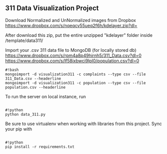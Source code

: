 ## 311 Data Visualization Project ##

Download Normalized and UnNormalized images from Dropbox 
https://www.dropbox.com/s/nqeqcv55ueq2f6h/kdelayer.zip?dl=


After download this zip, put the entire unzipped "kdelayer" folder inside /template/data311/


Import your .csv 311 data file to MongoDB (for locally stored db)
https://www.dropbox.com/s/rpm4a8p49hirnh5/311_Data.csv?dl=0
https://www.dropbox.com/s/lf58ixbwci9lpl0/population.csv?dl=0


```
#!bash
mongoimport -d visualization311 -c complaints --type csv --file 311_Data.csv --headerline
mongoimport -d visualization311 -c population --type csv --file population.csv --headerline

```

To run the server on local instance, run
```

#!python
python data_311.py

```

Be sure to use virtualenv when working with libraries from this project. Sync your pip with
```

#!python
pip install -r requirements.txt

```